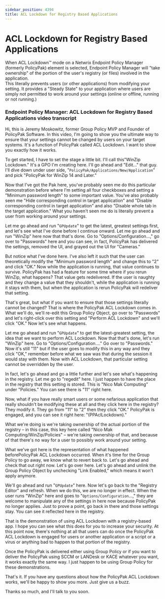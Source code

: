 ```yaml
---
sidebar_position: 4394
title: ACL Lockdown for Registry Based Applications
---
```


# ACL Lockdown for Registry Based Applications

When ACL Lockdown™ mode on a Netwrix Endpoint Policy Manager (formerly PolicyPak) element is selected, Endpoint Policy Manager will "take ownership" of the portion of the user's registry (or files) involved in the application.  
This literally prevents users (or other applications) from modifying your setting. It provides a "Steady State" to your application where users are simply not permitted to work around your settings (online or offline, running or not running.)

### Endpoint Policy Manager: ACL Lockdown for Registry Based Applications video transcript

Hi, this is Jeremy Moskowitz, former Group Policy MVP and Founder of PolicyPak Software. In this video, I'm going to show you the ultimate way to ensure that your settings cannot be changed by users on your target systems. It's a function of PolicyPak called ACL Lockdown. I want to show you exactly how it works.

To get started, I have to set the stage a little bit. I'll call this"WinZip Lockdown." It's a GPO I'm creating here. I'll go ahead and "Edit…" that guy. I'll dive down under user side, "`PolicyPak/Applications/New/Application`" and pick "PolicyPak for WinZip 14 and Later."

Now that I've got the Pak here, you've probably seen me do this particular demonstration before where I'm setting all four checkboxes and setting a "Minimum password length" to some important value. You've also probably seen me "Hide corresponding control in target application" and "Disable corresponding control in target application" and also "Disable whole tab in the target application." What you haven't seen me do is literally prevent a user from working around your settings.

Let me go ahead and run "`GPUpdate`" to get the latest, greatest settings first, and let's see what I've done before I continue onward. Let me go ahead and run "WinZip" here now that that's done. Go to "Options/Configuration…," go over to "Passwords" here and you can see, in fact, PolicyPak has delivered the settings, removed the UI, and grayed out the UI for "Cameras."

But notice what I've done here. I've also left it such that the user can theoretically modify the "Minimum password length" and change this to "2" and click "OK." Now while the application is running, that value continues to survive. PolicyPak has had a feature for some time where if you rerun WinZip, what happens? That value gets redelivered. If the user is naughty and they change a value that they shouldn't, while the application is running it stays with them, but when the application is rerun PolicyPak will redeliver that setting.

That's great, but what if you want to ensure that those settings literally cannot be changed? That is where the PolicyPak ACL Lockdown comes in. What we'll do, we'll re-edit this Group Policy Object, go over to "Passwords" and let's right-click over this setting and "Perform ACL Lockdown" and we'll click "OK." Now let's see what happens.

Let me go ahead and run "`GPUpdate`" to get the latest-greatest setting, the idea that we want to perform ACL Lockdown. Now that that's done, let's run "WinZip" here. Go to "Options/Configuration…." Go over to "Passwords." Now it's still "11" but if the user goes to modify this in any way and they click "OK," remember before what we saw was that during the session it would stay with them. Now with ACL Lockdown, that particular setting cannot be overridden by the user.

In fact, let's go ahead and go a little further and let's see what's happening in the registry. Let me go to "regedit" here. I just happen to have the place in the registry that this setting is stored. This is "Nico Mak Computing" under "Policies." You can see there is "11" right here.

Now, what if you have really smart users or some nefarious application that really shouldn't be modifying these at all and they click here in the registry? They modify it. They go from "11" to "2" then they click "OK." PolicyPak is engaged, and you can see it right here: "(PPAclLockdown)."

What we're doing is we're taking ownership of the actual portion of the registry – in this case, this key here called "Nico Mak Computing/WinZip/Policies" – we're taking ownership of that, and because of that there's no way for a user to possibly work around your setting.

What we've got here is the representation of what happened beforePolicyPak ACL Lockdown occurred. When it's time for the Group Policy to go away, we know what to revert back to. Let's go ahead and check that out right now. Let's go over here. Let's go ahead and unlink the Group Policy Object by unchecking "Link Enabled," which means it won't apply anymore.

We'll go ahead and run "`GPUpdate`" here. Now let's go back to the "Registry Editor" and refresh. When we do this, we are no longer in effect. When the user runs "WinZip" here and goes to "`Options/Configuration`…," they are welcome to manipulate any of the settings in here now because PolicyPak no longer applies. Just to prove a point, go back in there and those settings stay. You can see it reflected here in the registry.

That is the demonstration of using ACL Lockdown with a registry-based app. I hope you can see what this does for you to increase your security. At this point now, there's nothing at all that users can do once the PolicyPak ACL Lockdown is engaged for users or another application or a script or a virus or anything bad to happen to that portion of the registry.

Once the PolicyPak is delivered either using Group Policy or if you want to deliver the PolicyPak using SCCM or LANDesk or KACE whatever you want, it works exactly the same way. I just happen to be using Group Policy for these demonstrations.

That's it. If you have any questions about how the PolicyPak ACL Lockdown works, we'll be happy to show you more. Just give us a buzz.

Thanks so much, and I'll talk to you soon.